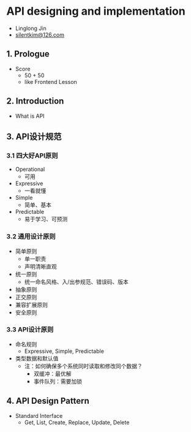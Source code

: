 # API designing and implementation

* Linglong Jin
* silentkim@126.com

## 1. Prologue

* Score
  * 50 + 50
  * like Frontend Lesson

## 2. Introduction

* What is API

## 3. API设计规范

### 3.1 四大好API原则

* Operational
  * 可用
* Expressive
  * 一看就懂
* Simple
  * 简单、基本
* Predictable
  * 易于学习、可预测

### 3.2 通用设计原则

* 简单原则
  * 单一职责
  * 声明清晰直观
* 统一原则
  * 统一命名风格、入/出参规范、错误码、版本
* 抽象原则
* 正交原则
* 兼容扩展原则
* 安全原则

### 3.3 API设计原则

* 命名规则
  * Expressive, Simple, Predictable
* 类型数据和默认值
  * 注：如何确保多个系统同时读取和修改同个数据？
    * 双缓冲：最优解
    * 事件队列：需要加锁

## 4. API Design Pattern

* Standard Interface
  * Get, List, Create, Replace, Update, Delete

